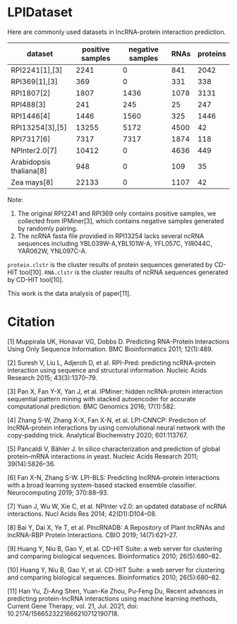 # LPIDataset
Here are commonly used datasets in lncRNA-protein interaction prediction.

| dataset| positive samples |negative samples|RNAs|proteins|
|--|--|--|--|--|
|RPI2241[1],[3]| 2241|0|841|2042|
|RPI369[1],[3]|369|0|331|338
RPI1807[2]|1807| 1436 |1078|3131|
|RPI488[3]|241|245|25|247|
|RPI1446[4]| 1446 |1560|325|1446
|RPI13254[3],[5]|13255|5172|4500|42|
|RPI7317[6]| 7317|7317|1874|118
|NPInter2.0[7]|10412|0|4636|449|
|Arabidopsis thaliana[8]|948|0|109|35
|Zea mays[8]|22133|0|1107|42|


Note:
1. The original RPI2241 and RPI369 only contains positive samples, we collected from IPMiner[3], which contains negative  samples generated by randomly pairing.
2. The ncRNA fasta file providied in RPI13254 lacks several ncRNA sequences including YBL039W-A,YBL101W-A, YFL057C, YIR044C, YAR062W, YNL097C-A.

`protein.clstr` is the cluster results of protein sequences generated by CD-HIT tool[10].
`RNA.clstr` is the cluster results of ncRNA sequences generated by CD-HIT tool[10].

This work is the data analysis of paper[11].

# Citation

[1] Muppirala UK, Honavar VG, Dobbs D. Predicting RNA-Protein Interactions Using Only Sequence Information. BMC Bioinformatics 2011; 12(1):489.  

[2] Suresh V, Liu L, Adjeroh D, et al. RPI-Pred: predicting ncRNA-protein interaction using sequence and structural information. Nucleic Acids Research 2015; 43(3):1370–79.  

[3] Pan X, Fan Y-X, Yan J, et al. IPMiner: hidden ncRNA-protein interaction sequential pattern mining with stacked autoencoder for accurate computational prediction. BMC Genomics 2016; 17(1):582.  

[4] Zhang S-W, Zhang X-X, Fan X-N, et al. LPI-CNNCP: Prediction of lncRNA-protein interactions by using convolutional neural network with the copy-padding trick. Analytical Biochemistry 2020; 601:113767.  

[5]	Pancaldi V, Bähler J. In silico characterization and prediction of global protein–mRNA interactions in yeast. Nucleic Acids Research 2011; 39(14):5826–36.  

[6]	Fan X-N, Zhang S-W. LPI-BLS: Predicting lncRNA–protein interactions with a broad learning system-based stacked ensemble classifier. Neurocomputing 2019; 370:88–93.  

[7] Yuan J, Wu W, Xie C, et al. NPInter v2.0: an updated database of ncRNA interactions. Nucl Acids Res 2014; 42(D1):D104–08.  

[8] Bai Y, Dai X, Ye T, et al. PlncRNADB: A Repository of Plant lncRNAs and lncRNA-RBP Protein Interactions. CBIO 2019; 14(7):621–27.  

[9] Huang Y, Niu B, Gao Y, et al. CD-HIT Suite: a web server for clustering and comparing biological sequences. Bioinformatics 2010; 26(5):680–82.  

[10] Huang Y, Niu B, Gao Y, et al. CD-HIT Suite: a web server for clustering and comparing biological sequences. Bioinformatics 2010; 26(5):680–82.

[11] Han Yu, Zi-Ang Shen, Yuan-Ke Zhou, Pu-Feng Du, Recent advances in predicting protein-lncRNA interactions using machine learning methods, Current Gene Therapy, vol. 21, Jul. 2021, doi: 10.2174/1566523221666210712190718.


